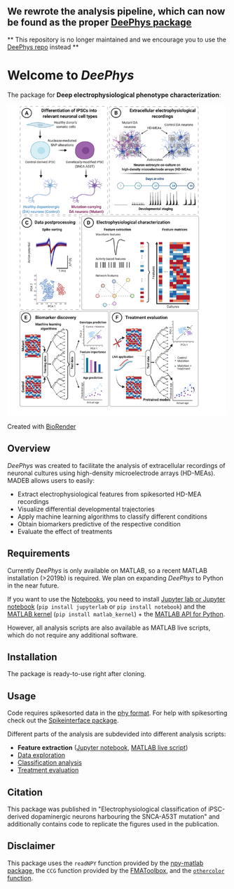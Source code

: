 ## We rewrote the analysis pipeline, which can now be found as the proper [DeePhys package](https://github.com/hornauerp/DeePhys)
** This repository is no longer maintained and we encourage you to use the [DeePhys repo](https://github.com/hornauerp/DeePhys) instead **




# Welcome to *DeePhys*
The package for **Deep electrophysiological phenotype characterization**:

<img src="https://github.com/hornauerp/EphysDopa/blob/2e43777e3fd1fe0e7467c4b3bf0aa25afb88b602/Figures/EphysDopaSchematic_v2202222.png" alt="Analysis schematic" style="width:500px;"/>

Created with [BioRender](BioRender.com)

## Overview
*DeePhys* was created to facilitate the analysis of extracellular recordings of neuronal cultures using high-density microelectrode arrays (HD-MEAs). MADEB allows users to easily:
- Extract electrophysiological features from spikesorted HD-MEA recordings
- Visualize differential developmental trajectories 
- Apply machine learning algorithms to classify different conditions
- Obtain biomarkers predictive of the respective condition
- Evaluate the effect of treatments

## Requirements
Currently *DeePhys* is only available on MATLAB, so a recent MATLAB installation (>2019b) is required. We plan on expanding *DeePhys* to Python in the near future.

If you want to use the [Notebooks](/Notebooks), you need to install [Jupyter lab or Jupyter notebook](https://jupyter.org/install) (`pip install jupyterlab` or `pip install notebook`) and the [MATLAB kernel](https://pypi.org/project/matlab-kernel/) (`pip install matlab_kernel`) + the [MATLAB API for Python](https://www.mathworks.com/help/matlab/matlab_external/install-the-matlab-engine-for-python.html). 

However, all analysis scripts are also available as MATLAB live scripts, which do not require any additional software. 


## Installation
The package is ready-to-use right after cloning. 

## Usage
Code requires spikesorted data in the [phy format](https://github.com/cortex-lab/phy). For help with spikesorting check out the [Spikeinterface package](https://spikeinterface.readthedocs.io/en/latest/). 

Different parts of the analysis are subdevided into different analysis scripts:
- **Feature extraction** ([Jupyter notebook](/Notebooks/feature_extraction.ipynb), [MATLAB live script](/Notebooks/feature_extraction_single_recording.mlx))
- [Data exploration](/Notebooks/data_exploration.ipynb)
- [Classification analysis](/Notebooks/data_exploration.ipynb)
- [Treatment evaluation](/Notebooks/treatment_evaluation.ipynb)


## Citation
This package was published in "Electrophysiological classification of iPSC-derived dopaminergic neurons harbouring the SNCA-A53T mutation" and additionally contains code to replicate the figures used in the publication.

## Disclaimer
This package uses the `readNPY` function provided by the [npy-matlab package](https://github.com/kwikteam/npy-matlab), the `CCG` function provided by the [FMAToolbox](https://github.com/michael-zugaro/FMAToolbox), and the [`othercolor` function](https://ch.mathworks.com/matlabcentral/fileexchange/30564-othercolor).

